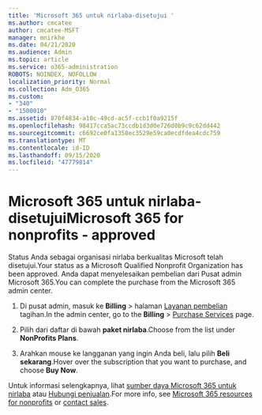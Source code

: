 ```yaml
---
title: 'Microsoft 365 untuk nirlaba-disetujui '
ms.author: cmcatee
author: cmcatee-MSFT
manager: mnirkhe
ms.date: 04/21/2020
ms.audience: Admin
ms.topic: article
ms.service: o365-administration
ROBOTS: NOINDEX, NOFOLLOW
localization_priority: Normal
ms.collection: Adm_O365
ms.custom:
- "340"
- "1500010"
ms.assetid: 870f4834-a10c-49cd-ac5f-ccb1f0a9215f
ms.openlocfilehash: 98417cca5ac73ccdb1d3d0e726d0b9c9c62dd442
ms.sourcegitcommit: c6692ce0fa1358ec3529e59ca0ecdfdea4cdc759
ms.translationtype: MT
ms.contentlocale: id-ID
ms.lasthandoff: 09/15/2020
ms.locfileid: "47779814"
---
```

# <a name="microsoft-365-for-nonprofits---approved"></a><span data-ttu-id="a77c4-102">Microsoft 365 untuk nirlaba-disetujui</span><span class="sxs-lookup"><span data-stu-id="a77c4-102">Microsoft 365 for nonprofits - approved</span></span>

<span data-ttu-id="a77c4-103">Status Anda sebagai organisasi nirlaba berkualitas Microsoft telah disetujui.</span><span class="sxs-lookup"><span data-stu-id="a77c4-103">Your status as a Microsoft Qualified Nonprofit Organization has been approved.</span></span> <span data-ttu-id="a77c4-104">Anda dapat menyelesaikan pembelian dari Pusat admin Microsoft 365.</span><span class="sxs-lookup"><span data-stu-id="a77c4-104">You can complete the purchase from the Microsoft 365 admin center.</span></span>

1. <span data-ttu-id="a77c4-105">Di pusat admin, masuk ke **Billing** \> halaman [Layanan pembelian](https://go.microsoft.com/fwlink/p/?linkid=868433) tagihan.</span><span class="sxs-lookup"><span data-stu-id="a77c4-105">In the admin center, go to the **Billing** \> [Purchase Services](https://go.microsoft.com/fwlink/p/?linkid=868433) page.</span></span>

2. <span data-ttu-id="a77c4-106">Pilih dari daftar di bawah **paket nirlaba**.</span><span class="sxs-lookup"><span data-stu-id="a77c4-106">Choose from the list under **NonProfits Plans**.</span></span>

3. <span data-ttu-id="a77c4-107">Arahkan mouse ke langganan yang ingin Anda beli, lalu pilih **Beli sekarang**.</span><span class="sxs-lookup"><span data-stu-id="a77c4-107">Hover over the subscription that you want to purchase, and choose **Buy Now**.</span></span>

<span data-ttu-id="a77c4-108">Untuk informasi selengkapnya, lihat [sumber daya Microsoft 365 untuk nirlaba](https://www.microsoft.com/nonprofits/microsoft-365) atau [Hubungi penjualan](https://www.microsoft.com/nonprofits/contact-us).</span><span class="sxs-lookup"><span data-stu-id="a77c4-108">For more info, see [Microsoft 365 resources for nonprofits](https://www.microsoft.com/nonprofits/microsoft-365) or [contact sales](https://www.microsoft.com/nonprofits/contact-us).</span></span>
